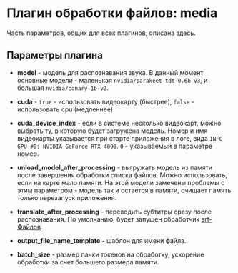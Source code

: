 # Плагин обработки файлов: media

Часть параметров, общих для всех плагинов, описана [здесь](../processing_files.md).

## Параметры плагина

* **model** - модель для распознавания звука.
В данный момент основные модели - маленькая `nvidia/parakeet-tdt-0.6b-v3`, и большая `nvidia/canary-1b-v2`.

* **cuda** - `true` - использовать видеокарту (быстрее), `false` - использовать cpu (медленнее).

* **cuda_device_index** - если в системе несколько видеокарт, можно выбрать ту, в которую будет загружена модель.
  Номер и имя видеокарты указывается при старте приложения в логе, вида `INFO GPU #0: NVIDIA GeForce RTX 4090`.
  `0` - указываемый в параметре номер.

* **unload_model_after_processing** - выгружать модель из памяти после завершения обработки списка файлов. Можно использовать, если на карте мало памяти.
На этой модели замечены проблемы с этим параметром - модель так и остается в памяти, очищает память только перезапуск приложения.

* **translate_after_processing** - переводить субтитры сразу после распознавания. По умолчанию, будет запущен обработчик [srt-Файлов](file_srt.md).

* **output_file_name_template** - шаблон для имени файла.

* **batch_size** - размер пачки токенов на обработку, ускорение обработки за счет большего размера памяти.
